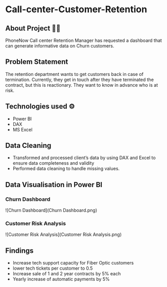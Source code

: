# Call-center-Customer-Retention

## About Project 👨‍💻

PhoneNow Call center Retention Manager has requested a dashboard that can generate informative data on Churn customers. 

## Problem Statement

The retention department wants to get customers back in case of termination. Currently, they get in touch after they have terminated the contract, but this is reactionary. They want to know in advance who is at risk. 

## Technologies used ⚙️

* Power BI
* DAX
* MS Excel

## Data Cleaning

* Transformed and processed client’s data by using DAX and Excel to ensure data completeness and validity
* Performed data cleaning to handle missing values.

## Data Visualisation in Power BI

### Churn Dashboard

![Churn Dashboard](Churn Dashboard.png)

### Customer Risk Analysis

![Customer Risk Analysis](Customer Risk Analysis.png)

## Findings

* Increase tech support capacity for Fiber Optic customers 
* lower tech tickets per customer to 0.5
* Increase sale of 1 and 2 year contracts by 5% each
* Yearly increase of automatic payments by 5%
